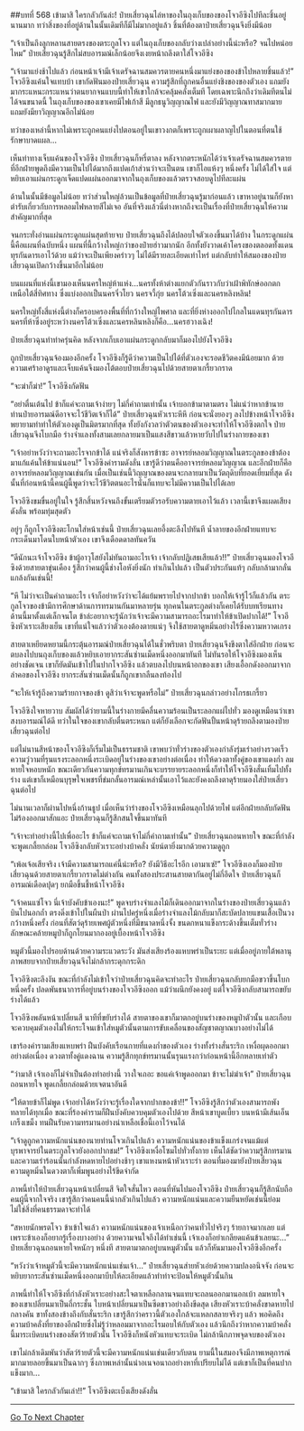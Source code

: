 ##บทที่ 568 เข้ามาสิ ใครกลัวกันล่ะ!
ป๋ายเสี่ยวฉุนไล่หาของในถุงเก็บของของโจวอีซิงไปทีละชิ้นอยู่นานมาก ทว่าสิ่งของที่อยู่ด้านในนั้นเดิมทีก็มีไม่มากอยู่แล้ว ชิ้นที่ต้องตาป๋ายเสี่ยวฉุนจึงยิ่งมีน้อย

“เจ้าเป็นถึงลูกหลานสายตรงของตระกูลโจว แต่ในถุงเก็บของกลับว่างเปล่าอย่างนี้น่ะหรือ? จนไปหน่อยไหม” ป๋ายเสี่ยวฉุนรู้สึกไม่สบอารมณ์เล็กน้อยจึงเงยหน้าถลึงตาใส่โจวอีซิง

“เจ้ามาแย่งช้าไปแล้ว ก่อนหน้าเจ้ามีเจ้าเดรัจฉานสมควรตายคนหนึ่งมาแย่งของของข้าไปหลายชิ้นแล้ว!” โจวอีซิงแค้นใจแทบบ้า เขากัดฟันมองป๋ายเสี่ยวฉุน ความรู้สึกที่ถูกคนอื่นแย่งชิงของของตัวเอง แถมยังมากระแหนะกระแหนว่าตนยากจนแบบนี้ทำให้เขาใกล้จะคลุ้มคลั่งเต็มที โดยเฉพาะนึกถึงว่าเดิมทีตนไม่ได้จนขนาดนี้ ในถุงเก็บของของเขาเคยมีไฟเก้าสี มีลูกธนูวิญญาณไฟ และยังมีวิญญาณทาสมากมาย แถมยังมียาวิญญาณอีกไม่น้อย

ทว่าของเหล่านี้หากไม่เพราะถูกคนแย่งไปตอนอยู่ในเขาวงกตก็เพราะถูกเผาผลาญไปในตอนที่ตนใช้รักษาบาดแผล...

เห็นท่าทางเจ็บแค้นของโจวอีซิง ป๋ายเสี่ยวฉุนก็หรี่ตาลง หลังจากตระหนักได้ว่าเจ้าเดรัจฉานสมควรตายที่อีกฝ่ายพูดถึงมีความเป็นไปได้มากถึงแปดเก้าส่วนว่าจะเป็นตน เขาก็ไอแห้งๆ หนึ่งครั้ง ไม่ได้ใส่ใจ แต่หยิบเอาแผ่นกระดูกเจ็ดแปดแผ่นออกมาจากในถุงเก็บของแล้วตรวจสอบดูไปทีละแผ่น

ด้านในนั้นมีข้อมูลไม่น้อย ทว่าส่วนใหญ่ล้วนเป็นข้อมูลที่ป๋ายเสี่ยวฉุนรู้มาก่อนแล้ว เขาหาอยู่นานก็ยังหาตำรับเกี่ยวกับการหลอมไฟหลายสีไม่เจอ อันที่จริงแล้วนี่ต่างหากถึงจะเป็นเรื่องที่ป๋ายเสี่ยวฉุนให้ความสำคัญมากที่สุด

จนกระทั่งอ่านแผ่นกระดูกแผ่นสุดท้ายจบ ป๋ายเสี่ยวฉุนถึงได้ปลอบใจตัวเองขึ้นมาได้บ้าง ในกระดูกแผ่นนี้คือแผนที่ฉบับหนึ่ง แผนที่นี้กว้างใหญ่กว่าของป๋ายฮ่าวมากนัก อีกทั้งยังวาดเค้าโครงของตลอดทั้งแดนทุรกันดารเอาไว้ด้วย แม้ว่าจะเป็นเพียงคร่าวๆ ไม่ได้มีรายละเอียดเท่าไหร่ แต่กลับทำให้สมองของป๋ายเสี่ยวฉุนเปิดกว้างขึ้นมาอีกไม่น้อย

บนแผนที่แห่งนี้เขามองเห็นนครใหญ่ห้าแห่ง...นครทั้งห้าต่างแยกตัวกันราวกับว่าเฝ้าพิทักษ์ออกตกเหนือใต้สี่ทิศทาง ซึ่งแบ่งออกเป็นนครจิ่วโยว นครจวี้กุ่ย นครโต้วเซิ่งและนครหลิงหลิน!

นครใหญ่ทั้งสี่แห่งนี้ต่างก็ครอบครองพื้นที่ที่กว้างใหญ่ไพศาล และที่ยิ่งห่างออกไปไกลในแดนทุรกันดาร นครที่ห้าซึ่งอยู่ระหว่างนครโต้วเซิ่งและนครหลินหลิงก็คือ...นครฮวางเฉิง!

ป๋ายเสี่ยวฉุนทำท่าครุ่นคิด หลังจากเก็บเอาแผ่นกระดูกกลับมาก็มองไปยังโจวอีซิง

ถูกป๋ายเสี่ยวฉุนจ้องมองอีกครั้ง โจวอีซิงก็รู้ดีว่าความเป็นไปได้ที่ตัวเองจะรอดชีวิตคงมีน้อยมาก ด้วยความเศร้าอาดูรและเจ็บแค้นจึงมองโต้ตอบป๋ายเสี่ยวฉุนไปด้วยสายตาเกรี้ยวกราด

“จะฆ่าก็ฆ่า!” โจวอีซิงกัดฟัน

“อย่าตื่นเต้นไป ข้าก็แค่จะถามเจ้าง่ายๆ ไม่กี่คำถามเท่านั้น เจ้าบอกข้ามาตามตรง ไม่แน่ว่าหากข้านายท่านป๋ายอารมณ์ดีอาจจะไว้ชีวิตเจ้าก็ได้” ป๋ายเสี่ยวฉุนหัวเราะหึหึ ก่อนจะนั่งยองๆ ลงไปข้างหน้าโจวอีซิง พยายามทำท่าให้ตัวเองดูเป็นมิตรมากที่สุด ทั้งยังกังวลว่าตัวตนของตัวเองจะทำให้โจวอีซิงตกใจ ป๋ายเสี่ยวฉุนจึงโบกมือ ร่างจำแลงทั้งสามเลยกลายมาเป็นแสงสีขาวแล้วหายวับไปในร่างกายของเขา

“เจ้าอย่าหวังว่าจะถามอะไรจากข้าได้ แน่จริงก็สังหารข้าซะ อาจารย์หลอมวิญญาณในตระกูลของข้าต้องมาแก้แค้นให้ข้าแน่นอน!” โจวอีซิงคำรามดังลั่น เขารู้ดีว่าตนคืออาจารย์หลอมวิญญาณ และอีกฝ่ายก็คืออาจารย์หลอมวิญญาณเช่นกัน เมื่อเป็นเช่นนี้วิญญาณของตนจะกลายมาเป็นวัตถุดิบที่ยอดเยี่ยมที่สุด ดังนั้นที่ก่อนหน้านี้คนผู้นี้พูดว่าจะไว้ชีวิตตนอะไรนั่นก็แทบจะไม่มีความเป็นไปได้เลย

โจวอีซิงขมขื่นอยู่ในใจ รู้สึกสิ้นหวังจนถึงขั้นเตรียมตัวรอรับความตายเอาไว้แล้ว เวลานี้เขาจึงแผดเสียงดังลั่น พร้อมทุ่มสุดตัว

อยู่ๆ ก็ถูกโจวอีซิงตะโกนใส่หน้าเช่นนี้ ป๋ายเสี่ยวฉุนเลยอึ้งตะลึงไปทันที น้ำลายของอีกฝ่ายแทบจะกระเด็นมาโดนใบหน้าตัวเอง เขาจึงเดือดดาลทันควัน

“ดีนักนะเจ้าโจวอีซิง ข้าผู้อาวุโสยังไม่ทันถามอะไรเจ้า เจ้ากลับปฏิเสธเสียแล้ว!!” ป๋ายเสี่ยวฉุนมองโจวอีซิงด้วยสายตาขุ่นเคือง รู้สึกว่าคนผู้นี้ช่างโอหังยิ่งนัก ทำเกินไปแล้ว เป็นตัวประกันแท้ๆ กลับกล้ามากลั่นแกล้งกันเช่นนี้!

“หึ ไม่ว่าจะเป็นคำถามอะไร เจ้าก็อย่าหวังว่าจะได้แย้มพรายไปจากปากข้า บอกให้เจ้ารู้ไว้ก็แล้วกัน ตระกูลโจวของข้ามีการศึกษาด้านการทรมานกันมาหลายรุ่น ทุกคนในตระกูลต่างก็เคยได้รับบทเรียนทางด้านนี้มาตั้งแต่เล็กจนโต ข้าล่ะอยากจะรู้นักว่าเจ้าจะมีความสามารถอะไรมาทำให้ข้าเปิดปากได้!” โจวอีซิงหัวเราะเสียงเย็น เขาที่แน่ใจแล้วว่าตัวเองต้องตายแน่ๆ จึงใช้สายตาดูหมิ่นอย่างไร้ซึ่งความหวาดเกรง

สายตาเหยียดหยามนี้กระตุ้นอารมณ์ป๋ายเสี่ยวฉุนได้ในชั่วพริบตา ป๋ายเสี่ยวฉุนจึงขึงตาใส่อีกฝ่าย ก่อนจะตบลงไปบนถุงเก็บของแล้วหยิบเอายากระสันซ่านเม็ดหนึ่งออกมาทันที ไม่ทันรอให้โจวอีซิงมองเห็นอย่างชัดเจน เขาก็ยัดมันเข้าไปในปากโจวอีซิง แล้วตบลงไปบนหน้าอกของเขา เสียงเอื้อกดังออกมาจากลำคอของโจวอีซิง ยากระสันซ่านเม็ดนั้นก็ถูกเขากลืนลงท้องไป

“จะให้เจ้ารู้ถึงความร้ายกาจของข้า ดูสิว่าเจ้าจะพูดหรือไม่” ป๋ายเสี่ยวฉุนกล่าวอย่างโกรธเกรี้ยว

โจวอีซิงใจหายวาบ สัมผัสได้ว่ายามนี้ในร่างกายมีคลื่นความร้อนเป็นระลอกแผ่ไปทั่ว มองดูเหมือนว่าเขาสงบอารมณ์ได้ดี ทว่าในใจของเขากลับตื่นตระหนก แต่ก็ยังเลือกจะกัดฟันปั้นหน้าดุร้ายถลึงตามองป๋ายเสี่ยวฉุนต่อไป

แต่ไม่นานสีหน้าของโจวอีซิงก็เริ่มไม่เป็นธรรมชาติ เขาพบว่าทั่วร่างของตัวเองกำลังรุ่มเร่าอย่างรวดเร็ว ความวู่วามที่รุนแรงระลอกหนึ่งระเบิดอยู่ในร่างของเขาอย่างต่อเนื่อง ทำให้ดวงตาทั้งคู่ของเขาแดงก่ำ ลมหายใจหอบหนัก ขณะเดียวกันความทุกข์ทรมานเกินจะบรรยายระลอกหนึ่งก็ทำให้โจวอีซิงสั่นเทิ้มไปทั้งร่าง แต่เขาก็เหมือนบุรุษใจเพชรที่ข่มกลั้นอารมณ์เหล่านั้นเอาไว้และยังคงถลึงตาดุร้ายมองใส่ป๋ายเสี่ยวฉุนต่อไป

ไม่นานเวลาก็ผ่านไปหนึ่งก้านธูป เมื่อเห็นว่าร่างของโจวอีซิงเหมือนลุกไปด้วยไฟ แต่อีกฝ่ายกลับกัดฟันไม่ร้องออกมาสักแอะ ป๋ายเสี่ยวฉุนก็รู้สึกสนใจขึ้นมาทันที

“เจ้าจะทำอย่างนี้ไปเพื่ออะไร ข้าก็แค่จะถามเจ้าไม่กี่คำถามเท่านั้น” ป๋ายเสี่ยวฉุนถอนหายใจ ขณะที่กำลังจะพูดเกลี้ยกล่อม โจวอีซิงกลับหัวเราะอย่างบ้าคลั่ง นัยน์ตายิ่งมากด้วยความดูถูก

“เพ้อเจ้อเสียจริง เจ้ามีความสามารถแค่นี้น่ะหรือ? ยังมีวิธีอะไรอีก เอามาเซ่!” โจวอีซิงเองก็มองป๋ายเสี่ยวฉุนด้วยสายตาเกรี้ยวกราดไม่ต่างกัน คนทั้งสองประสานสายตากันอยู่ไม่กี่อึดใจ ป๋ายเสี่ยวฉุนก็อารมณ์เดือดปุดๆ ยกมือขึ้นชี้หน้าโจวอีซิง

“เจ้าคนแซ่โจว นี่เจ้าบังคับข้าเองนะ!” พูดจบร่างจำแลงไม้ก็เดินออกมาจากในร่างของป๋ายเสี่ยวฉุนแล้วบินไปนอกถ้ำ ตรงดิ่งเข้าไปในผืนป่า ผ่านไปครู่หนึ่งเมื่อร่างจำแลงไม้กลับมาก็สะบัดปลายแขนเสื้อเป็นวงกว้างหนึ่งครั้ง ก่อนที่สัตว์ดุร้ายเพศผู้ตัวหนึ่งที่มีขนาดหนึ่งจั้ง ขนดกหนาแข็งกระด้างขึ้นเต็มทั่วร่าง ลักษณะคล้ายหมูป่าก็ถูกโยนมากองอยู่เบื้องหน้าโจวอีซิง

หมูตัวนี้มองไปรอบด้านด้วยความระแวดระวัง มันส่งเสียงร้องแหบพร่าเป็นระยะ แต่เมื่ออยู่ภายใต้พลานุภาพสยบจากป๋ายเสี่ยวฉุนจึงไม่กล้ากระดุกกระดิก

โจวอีซิงตะลึงงัน ขณะที่กำลังไม่เข้าใจว่าป๋ายเสี่ยวฉุนคิดจะทำอะไร ป๋ายเสี่ยวฉุนกลับยกมือขวาขึ้นโบกหนึ่งครั้ง ปลดพันธนาการที่อยู่บนร่างของโจวอีซิงออก แม้ว่าผนึกยังคงอยู่ แต่โจวอีซิงกลับสามารถขยับร่างได้แล้ว

โจวอีซิงพลันหน้าเปลี่ยนสี นาทีที่ขยับร่างได้ สายตาของเขาก็มาตกอยู่บนร่างของหมูป่าตัวนั้น และเกือบจะควบคุมตัวเองไม่ให้กระโจนเข้าใส่หมูตัวนั้นตามการขับเคลื่อนของสัญชาตญาณบางอย่างไม่ได้

เขาร้องคำรามเสียงแหบพร่า ฝืนบังคับเรือนกายที่แดงก่ำของตัวเอง ร่างทั้งร่างสั่นระริก เหงื่อผุดออกมาอย่างต่อเนื่อง ดวงตาทั้งคู่แดงฉาน ความรู้สึกทุกข์ทรมานนั้นรุนแรงกว่าก่อนหน้านี้อีกหลายเท่าตัว

“ว่ามาสิ เจ้าเองก็ไม่จำเป็นต้องทำอย่างนี้ วางใจเถอะ ขอแค่เจ้าพูดออกมา ข้าจะไม่ฆ่าเจ้า” ป๋ายเสี่ยวฉุนถอนหายใจ พูดเกลี้ยกล่อมด้วยเจตนาอันดี

“ให้ตายข้าก็ไม่พูด เจ้าอย่าได้หวังว่าจะรู้เรื่องใดจากปากของข้า!!” โจวอีซิงรู้สึกว่าตัวเองสามารถพังทลายได้ทุกเมื่อ ขณะที่ร้องคำรามก็ฝืนบังคับควบคุมตัวเองไปด้วย สีหน้าเขาบูดเบี้ยว บนหน้ามีเส้นเอ็นเกร็งเขม็ง ทนฝืนรับความทรมานอย่างน่าเหลือเชื่อนี้เอาไว้จนได้

“เจ้าดูถูกความหนักแน่นของนายท่านโจวเกินไปแล้ว ความหนักแน่นของข้าแข็งแกร่งจนแม้แต่บุรพาจารย์ในตระกูลโจวยังออกปากชม!” โจวอีซิงเหงื่อโซมไปทั่วทั้งกาย เห็นได้ชัดว่าความรู้สึกทรมานและความเร่าร้อนนั้นกำลังหดหายไปอย่างช้าๆ เขาแหงนหน้าหัวเราะร่า ตอนที่มองมายังป๋ายเสี่ยวฉุน ความดูหมิ่นในดวงตาก็เพิ่มพูนอย่างไร้ขีดจำกัด

ภาพนี้ทำให้ป๋ายเสี่ยวฉุนหน้าเปลี่ยนสี จิตใจสั่นไหว ตอนที่หันไปมองโจวอีซิง ป๋ายเสี่ยวฉุนก็รู้สึกนับถือคนผู้นี้จากใจจริง เขารู้สึกว่าคนคนนี้น่ากลัวเกินไปแล้ว ความหนักแน่นและความยืนหยัดเช่นนี้ย่อมไม่ใช่สิ่งที่คนธรรมดาจะทำได้

“สหายนักพรตโจว ข้าเข้าใจแล้ว ความหนักแน่นของเจ้าเหนือกว่าคนทั่วไปจริงๆ ร้ายกาจมากเลย แต่เพราะข้าเองก็อยากรู้เรื่องบางอย่าง ด้วยความจนใจถึงได้ทำเช่นนี้ เจ้าเองก็อย่าเกลียดแค้นข้าเลยนะ...” ป๋ายเสี่ยวฉุนถอนหายใจหนักๆ หนึ่งที สายตามาตกอยู่บนหมูตัวนั้น แล้วก็หันมามองโจวอีซิงอีกครั้ง

“หวังว่าเจ้าหมูตัวนี้จะมีความหนักแน่นเช่นเจ้า...” ป๋ายเสี่ยวฉุนส่ายหัวเอ่ยด้วยความปลงอนิจจัง ก่อนจะหยิบยากระสันซ่านเม็ดหนึ่งออกมาบีบให้ละเอียดแล้วทำท่าจะป้อนให้หมูตัวนั้นกิน

ภาพนี้ทำให้โจวอีซิงที่กำลังหัวเราะอย่างสะใจตาเหลือกลานจนแทบจะถลนออกมานอกเบ้า ลมหายใจของเขาเปลี่ยนมาเป็นถี่กระชั้น ใบหน้าเปลี่ยนมาเป็นซีดขาวอย่างถึงขีดสุด เสียงหัวเราะบ้าคลั่งขาดหายไปกลางคัน ขาทั้งสองข้างถึงกับสั่นระริก เขารู้สึกว่าคราวนี้ตัวเองใกล้จะแหลกสลายจริงๆ แล้ว พอคิดถึงความบ้าคลั่งที่ยาของอีกฝ่ายซึ่งไม่รู้ว่าหลอมมาจากอะไรมอบให้กับตัวเอง แล้วนึกถึงว่าหากความบ้าคลั่งนี้มาระเบิดบนร่างของสัตว์ร้ายตัวนั้น โจวอีซิงก็หนังหัวแทบจะระเบิด ไม่กล้านึกภาพจุดจบของตัวเอง

เขาไม่กล้าเดิมพันว่าสัตว์ร้ายตัวนี้จะมีความหนักแน่นเช่นเดียวกับตน ยามนี้ในสมองจึงมีภาพเหตุการณ์มากมายลอยขึ้นมาเป็นฉากๆ ซึ่งภาพเหล่านั้นน่าอเนจอนาถอย่างหาที่เปรียบไม่ได้ แต่เขาก็เป็นที่คนปากแข็งมาก...

“เข้ามาสิ ใครกลัวกันเล่า!!” โจวอีซิงตะเบ็งเสียงดังลั่น


------


[Go To Next Chapter]( ./6.md)